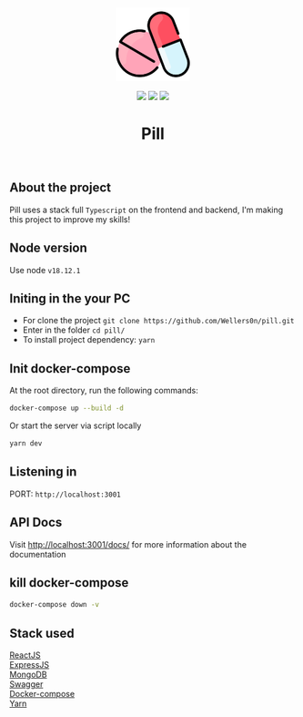 <p align="center">
    <img src="./pill.png" height="130"/>
</p>
<p align="center">
    <img src="https://img.shields.io/github/package-json/v/wellers0n/pill?style=flat-square"/>
    <img src="https://img.shields.io/github/last-commit/wellers0n/pill?style=flat-square"/>
    <a href="https://twitter.com/wellers0n_" target="_blank">
        <img src="https://img.shields.io/twitter/url/https/wellers0n_.svg?style=social"/>
    </a>
</p>

<p>
   <h1 align="center">Pill</h1>
<p/>
    
<br/>

## About the project

Pill uses a stack full `Typescript` on the frontend and backend, I'm making this project to improve
my skills!

## Node version

Use node `v18.12.1`

## Initing in the your PC

- For clone the project `git clone https://github.com/Wellers0n/pill.git`
- Enter in the folder `cd pill/`
- To install project dependency: `yarn`

## Init docker-compose

At the root directory, run the following commands:

```sh
docker-compose up --build -d
```

Or start the server via script locally

```sh
yarn dev
```

## Listening in

PORT: `http://localhost:3001`

## API Docs

Visit [http://localhost:3001/docs/](http://localhost:3001/docs/) for more information about the documentation

## kill docker-compose

```sh
docker-compose down -v
```

## Stack used

[ReactJS](https://reactjs.org/)<br/>
[ExpressJS](https://expressjs.com/)<br/>
[MongoDB](https://www.mongodb.com/)<br/>
[Swagger](https://swagger.io/)<br/>
[Docker-compose](https://docs.docker.com/compose/)<br/>
[Yarn](https://yarnpkg.com/en/)<br/>
